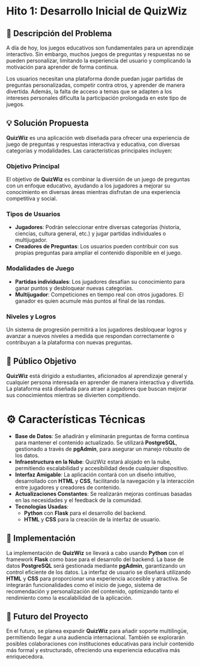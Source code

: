 # Hito 1: Desarrollo Inicial de QuizWiz

## 📝 Descripción del Problema

A día de hoy, los juegos educativos son fundamentales para un aprendizaje interactivo. Sin embargo, muchos juegos de preguntas y respuestas no se pueden personalizar, limitando la experiencia del usuario y complicando la motivación para aprender de forma continua.

Los usuarios necesitan una plataforma donde puedan jugar partidas de preguntas personalizadas, competir contra otros, y aprender de manera divertida. Además, la falta de acceso a temas que se adapten a los intereses personales dificulta la participación prolongada en este tipo de juegos.

## 💡 Solución Propuesta

**QuizWiz** es una aplicación web diseñada para ofrecer una experiencia de juego de preguntas y respuestas interactiva y educativa, con diversas categorías y modalidades. Las características principales incluyen:

### Objetivo Principal

El objetivo de **QuizWiz** es combinar la diversión de un juego de preguntas con un enfoque educativo, ayudando a los jugadores a mejorar su conocimiento en diversas áreas mientras disfrutan de una experiencia competitiva y social.

### Tipos de Usuarios

- **Jugadores**: Podrán seleccionar entre diversas categorías (historia, ciencias, cultura general, etc.) y jugar partidas individuales o multijugador.
- **Creadores de Preguntas**: Los usuarios pueden contribuir con sus propias preguntas para ampliar el contenido disponible en el juego.

### Modalidades de Juego

- **Partidas individuales**: Los jugadores desafían su conocimiento para ganar puntos y desbloquear nuevas categorías.
- **Multijugador**: Competiciones en tiempo real con otros jugadores. El ganador es quien acumule más puntos al final de las rondas.

### Niveles y Logros

Un sistema de progresión permitirá a los jugadores desbloquear logros y avanzar a nuevos niveles a medida que respondan correctamente o contribuyan a la plataforma con nuevas preguntas.

## 🎯 Público Objetivo

**QuizWiz** está dirigido a estudiantes, aficionados al aprendizaje general y cualquier persona interesada en aprender de manera interactiva y divertida. La plataforma está diseñada para atraer a jugadores que buscan mejorar sus conocimientos mientras se divierten compitiendo.

# ⚙️ Características Técnicas

- **Base de Datos**: Se añadirán y eliminarán preguntas de forma continua para mantener el contenido actualizado. Se utilizará **PostgreSQL**, gestionado a través de **pgAdmin**, para asegurar un manejo robusto de los datos.
- **Infraestructura en la Nube**: QuizWiz estará alojado en la nube, permitiendo escalabilidad y accesibilidad desde cualquier dispositivo.
- **Interfaz Amigable**: La aplicación contará con un diseño intuitivo, desarrollado con **HTML** y **CSS**, facilitando la navegación y la interacción entre jugadores y creadores de contenido.
- **Actualizaciones Constantes**: Se realizarán mejoras continuas basadas en las necesidades y el feedback de la comunidad.
- **Tecnologías Usadas**:
  - **Python** con **Flask** para el desarrollo del backend.
  - **HTML** y **CSS** para la creación de la interfaz de usuario.

## 📅 Implementación

La implementación de **QuizWiz** se llevará a cabo usando **Python** con el framework **Flask** como base para el desarrollo del backend. La base de datos **PostgreSQL** será gestionada mediante **pgAdmin**, garantizando un control eficiente de los datos. La interfaz de usuario se diseñará utilizando **HTML** y **CSS** para proporcionar una experiencia accesible y atractiva. Se integrarán funcionalidades como el inicio de juego, sistema de recomendación y personalización del contenido, optimizando tanto el rendimiento como la escalabilidad de la aplicación.

## 🔮 Futuro del Proyecto

En el futuro, se planea expandir **QuizWiz** para añadir soporte multilingüe, permitiendo llegar a una audiencia internacional. También se explorarán posibles colaboraciones con instituciones educativas para incluir contenido más formal y estructurado, ofreciendo una experiencia educativa más enriquecedora.